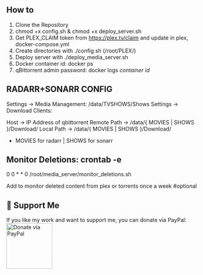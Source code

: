 ## How to

1. Clone the Repository
2. chmod +x config.sh & chmod +x deploy_server.sh
3. Get PLEX_CLAIM token from https://plex.tv/claim and update in plex, docker-compose.yml
4. Create directories with ./config.sh (/root/PLEX/)
5. Deploy server with ./deploy_media_server.sh
6. Docker container id: docker ps
7. qBittorrent admin password: docker logs *container id*

## RADARR+SONARR CONFIG
Settings -> Media Management: /data/TVSHOWS/Shows
Settings -> Download Clients:

Host -> IP Address of qbittorrent
Remote Path -> /data/{ MOVIES | SHOWS }/Download/
Local Path  -> /data/{ MOVIES | SHOWS }/Download/
* MOVIES for radarr | SHOWS for sonarr

## Monitor Deletions: crontab -e
0 0 * * 0 /root/media_server/monitor_deletions.sh

Add to monitor deleted content from plex or torrents once a week #optional


## 💖 Support Me
If you like my work and want to support me, you can donate via PayPal:
<a href="https://www.paypal.com/paypalme/JoyceWythe" target="_blank">
    <img src="https://www.paypalobjects.com/webstatic/en_US/i/buttons/PP_logo_h_100x26.png" width="120" alt="Donate via PayPal">
</a>
